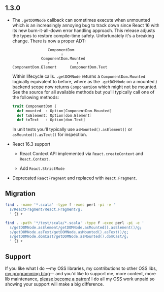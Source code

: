## 1.3.0

* The `.getDOMNode` callback can sometimes execute when unmounted which is an increasingly annoying bug to track down
  since React 16 with its new burn-it-all-down error handling approach. This release adjusts the types to restore
  compile-time safety. Unfortunately it's a breaking change. There is now a proper ADT:

  ```
                  ComponentDom
                        ↑
               ComponentDom.Mounted
                  ↑            ↑
  ComponentDom.Element      ComponentDom.Text
  ```

  Within lifecycle calls. `.getDOMNode` returns a `ComponentDom.Mounted` logically equivalent to before,
  where as the `.getDOMNode` on a mounted / backend scope now returns `ComponentDom` which might not be mounted.
  See the source for all available methods but you'll typically call one of the following methods:

  ```scala
  trait ComponentDom {
    def mounted  : Option[ComponentDom.Mounted]
    def toElement: Option[dom.Element]
    def toText   : Option[dom.Text]
  ```

  In unit tests you'll typically use `asMounted().asElement()` or `asMounted().asText()` for inspection.

* React 16.3 support

    * React Context API implemented via `React.createContext` and `React.Context`.

    * Add `React.StrictMode`

* Deprecated `ReactFragment` and replaced with `React.Fragment`.


## Migration

```sh
find . -name '*.scala' -type f -exec perl -pi -e '
  s/ReactFragment/React.Fragment/g;
  ' {} +

find . -path '*/test/scala/*.scala' -type f -exec perl -pi -e '
  s/getDOMNode.asElement/getDOMNode.asMounted().asElement()/g;
  s/getDOMNode.asText/getDOMNode.asMounted().asText()/g;
  s/getDOMNode.domCast/getDOMNode.asMounted().domCast/g;
  ' {} +
```

## Support

If you like what I do
—my OSS libraries, my contributions to other OSS libs, [my programming blog](https://japgolly.blogspot.com)—
and you'd like to support me, more content, more lib maintenance, [please become a patron](https://www.patreon.com/japgolly)!
I do all my OSS work unpaid so showing your support will make a big difference.
